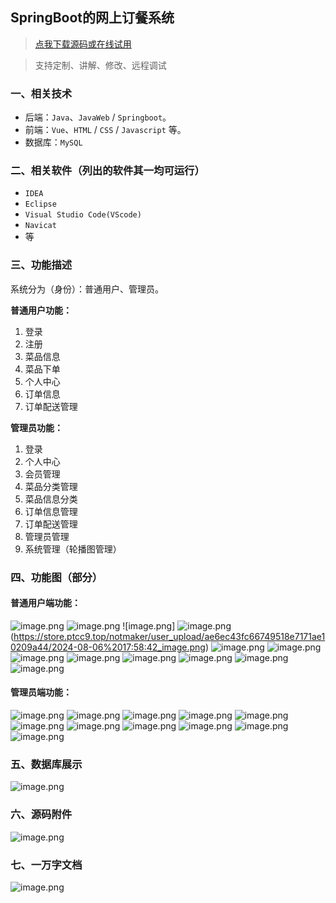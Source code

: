 ## SpringBoot的网上订餐系统

> [点我下载源码或在线试用](https://www.notmaker.com/detail/bb056110590c4861b336f4a08d4e24e0/ghb20250803) 

> 支持定制、讲解、修改、远程调试

### 一、相关技术
- 后端：`Java`、`JavaWeb` / `Springboot`。
- 前端：`Vue`、`HTML` / `CSS` / `Javascript` 等。
- 数据库：`MySQL`

### 二、相关软件（列出的软件其一均可运行）
- `IDEA`
- `Eclipse`
- `Visual Studio Code(VScode)`
- `Navicat`
- 等

### 三、功能描述
系统分为（身份）：普通用户、管理员。

**普通用户功能：**
1. 登录
2. 注册
3. 菜品信息
4. 菜品下单
5. 个人中心
6. 订单信息
7. 订单配送管理


**管理员功能：**
1. 登录
2. 个人中心
3. 会员管理
4. 菜品分类管理
5. 菜品信息分类
6. 订单信息管理
7. 订单配送管理
8. 管理员管理
9. 系统管理（轮播图管理）


### 四、功能图（部分）

#### 普通用户端功能：
![image.png](https://store.ptcc9.top/notmaker/user_upload/ae6ec43fc66749518e7171ae10209a44/2024-08-06%2020:23:56_image.png)
![image.png](https://store.ptcc9.top/notmaker/user_upload/ae6ec43fc66749518e7171ae10209a44/2024-08-06%2020:24:35_image.png)
![image.png]
![image.png](https://store.ptcc9.top/notmaker/user_upload/ae6ec43fc66749518e7171ae10209a44/2024-08-06%2020:24:45_image.png)(https://store.ptcc9.top/notmaker/user_upload/ae6ec43fc66749518e7171ae10209a44/2024-08-06%2017:58:42_image.png)
![image.png](https://store.ptcc9.top/notmaker/user_upload/ae6ec43fc66749518e7171ae10209a44/2024-08-06%2017:58:31_image.png)
![image.png](https://store.ptcc9.top/notmaker/user_upload/ae6ec43fc66749518e7171ae10209a44/2024-08-06%2017:58:52_image.png)
![image.png](https://store.ptcc9.top/notmaker/user_upload/ae6ec43fc66749518e7171ae10209a44/2024-08-06%2017:59:02_image.png)
![image.png](https://store.ptcc9.top/notmaker/user_upload/ae6ec43fc66749518e7171ae10209a44/2024-08-06%2017:59:14_image.png)
![image.png](https://store.ptcc9.top/notmaker/user_upload/ae6ec43fc66749518e7171ae10209a44/2024-08-06%2018:00:46_image.png)
![image.png](https://store.ptcc9.top/notmaker/user_upload/ae6ec43fc66749518e7171ae10209a44/2024-08-06%2018:00:52_image.png)
![image.png](https://store.ptcc9.top/notmaker/user_upload/ae6ec43fc66749518e7171ae10209a44/2024-08-06%2018:00:58_image.png)
![image.png](https://store.ptcc9.top/notmaker/user_upload/ae6ec43fc66749518e7171ae10209a44/2024-08-06%2018:01:11_image.png)


#### 管理员端功能：
![image.png](https://store.ptcc9.top/notmaker/user_upload/ae6ec43fc66749518e7171ae10209a44/2024-08-06%2018:01:41_image.png)
![image.png](https://store.ptcc9.top/notmaker/user_upload/ae6ec43fc66749518e7171ae10209a44/2024-08-06%2018:01:47_image.png)
![image.png](https://store.ptcc9.top/notmaker/user_upload/ae6ec43fc66749518e7171ae10209a44/2024-08-06%2018:01:53_image.png)
![image.png](https://store.ptcc9.top/notmaker/user_upload/ae6ec43fc66749518e7171ae10209a44/2024-08-06%2018:01:59_image.png)
![image.png](https://store.ptcc9.top/notmaker/user_upload/ae6ec43fc66749518e7171ae10209a44/2024-08-06%2018:02:12_image.png)
![image.png](https://store.ptcc9.top/notmaker/user_upload/ae6ec43fc66749518e7171ae10209a44/2024-08-06%2020:20:41_image.png)
![image.png](https://store.ptcc9.top/notmaker/user_upload/ae6ec43fc66749518e7171ae10209a44/2024-08-06%2020:20:50_image.png)
![image.png](https://store.ptcc9.top/notmaker/user_upload/ae6ec43fc66749518e7171ae10209a44/2024-08-06%2020:21:01_image.png)
![image.png](https://store.ptcc9.top/notmaker/user_upload/ae6ec43fc66749518e7171ae10209a44/2024-08-06%2020:21:21_image.png)
![image.png](https://store.ptcc9.top/notmaker/user_upload/ae6ec43fc66749518e7171ae10209a44/2024-08-06%2020:21:29_image.png)
![image.png](https://store.ptcc9.top/notmaker/user_upload/ae6ec43fc66749518e7171ae10209a44/2024-08-06%2020:21:38_image.png)

### 五、数据库展示
![image.png](https://store.ptcc9.top/notmaker/user_upload/ae6ec43fc66749518e7171ae10209a44/2024-08-06%2020:22:03_image.png)

### 六、源码附件
![image.png](https://store.ptcc9.top/notmaker/user_upload/ae6ec43fc66749518e7171ae10209a44/2024-08-06%2020:23:35_image.png)
### 七、一万字文档
![image.png](https://store.ptcc9.top/notmaker/user_upload/ae6ec43fc66749518e7171ae10209a44/2024-08-22%2014:26:36_image.png)
